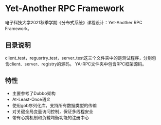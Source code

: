 # Yet-Another RPC Framework
电子科技大学2021秋季学期《分布式系统》课程设计：Yet-Another RPC Framework。
## 目录说明
client_test，regusrtry_test，server_test这三个文件夹中的是测试程序，分别包含client、server、registry的源码。
YA-RPC文件夹中包含RPC框架源码。
## 特性
- 主要参考了Dubbo架构
- At-Least-Once语义
- 使用gob序列化库，支持所有数据类型的传输
- 对关键全局变量访问控制，保证多线程安全
- 带有心跳机制和负载均衡功能的注册中心
